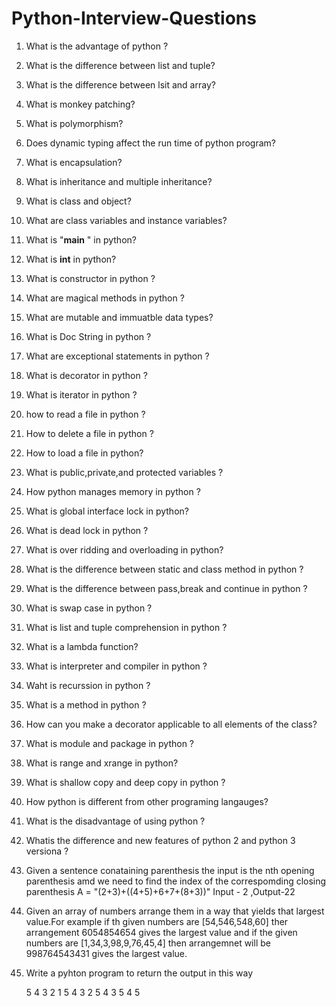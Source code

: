 # Python-Interview-Questions
1.  What is the advantage of python ?
2.  What is the difference between list and tuple?
3.  What is the difference between lsit and array?
4.  What is monkey patching?
5.  What is polymorphism?
6.  Does dynamic typing affect the run time of python program?
7.  What is encapsulation?
8.  What is inheritance and multiple inheritance?
9.  What is class and object?
10.  What are class variables and instance variables?
11.  What is "__main__ " in python?
12.  What is __int__ in python?
13.  What is constructor in python ?
14.  What are magical methods in python ?
15.  What are mutable and immuatble data types?
16.  What is Doc String in python ?
17.  What are exceptional statements in python ?
18.  What is decorator in python ?
19.  What is iterator in python ?
20.  how to read a file in python ?
21.  How to delete a file in python ?
22.  How to load a file in python?
23.  What is public,private,and protected  variables ?
24.  How python manages memory in python ?
25.  What is global interface lock  in python?
26.  What is dead lock in python ?
27.  What is over ridding and overloading in python?
28.  What is the difference between static and class method in python ?
29.  What is the difference between pass,break and continue in python ?
30.  What is swap case in python ?
31.  What is list and tuple comprehension in python ?
32.  What is a lambda function?
33.  What is interpreter and compiler in python ?
34.  Waht is recurssion in python ?
35.  What is a method in python ?
36.  How can you make a decorator applicable to all elements of the class?
37.  What is module and package in python ?
38.  What is range and xrange in python?
39.  What is shallow copy and deep copy in python ?
40.  How python is different from other programing langauges?
41.  What is the disadvantage of using python ?
42.  Whatis the difference and new features of python 2 and python 3 versiona ?
43.  Given a sentence conataining parenthesis the input is the nth opening parenthesis amd we need to find the index of the correspomding closing parenthesis A = "(2+3)+((4+5)+6+7+(8+3))" Input - 2 ,Output-22
44.  Given an array of numbers  arrange them in a way that yields that largest value.For example if th given  numbers are [54,546,548,60] ther arrangement 6054854654 gives the largest value and if the given numbers are [1,34,3,98,9,76,45,4] then arrangemnet will be 998764543431 gives the largest value.
45. Write a pyhton program to return the output in this way

     5 4 3 2 1
    5 4 3 2
    5 4 3
    5 4
    5




 
